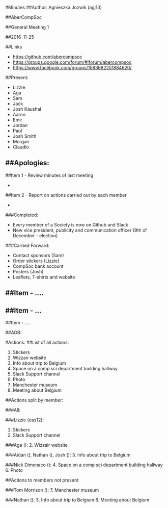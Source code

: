 #Minutes
##Author:
Agnieszka Jozwik (agj13)

##AberCompSoc

##General Meeting 1

##2016-11-25

##Links
- https://github.com/abercompsoc
- https://groups.google.com/forum/#!forum/abercompsoc
- https://www.facebook.com/groups/1583682251884620/

##Present:
- Lizzie
- Aga
- Sam
- Jack
- Josh Kaushal
- Aaron
- Emir
- Jordan
- Paul
- Josh Smith
- Morgan
- Claudio

##Apologies:
- 

##Item 1 - Review minutes of last meeting

- 

##Item 2 - Report on actions carried out by each member

- 

###Completed:
- Every member of a Society is now on Github and Slack
- New vice president, publicity and communication officer (9th of December - election)

###Carried Forward:
- Contact sponsors (Sam)
- Order stickers (Lizzie)
- CompSoc bank account
- Posters (Josh)
- Leaflets, T-shirts and website

##Item - ....
- 

##Item - ...
- 

##Item - ....

##AOB:

#Actions:
##List of all actions:

1. Stickers
2. Wizzair website
3. Info about trip to Belgium
4. Space on a comp sci department building hallway
5. Slack Support channel
6. Photo
7. Manchester museum
8. Meeting about Belgium 

##Actions split by member:

###All:

###Lizzie (eas12): 
1. Stickers
5. Slack Support channel

###Aga ():
2. Wizzair website

###Aidan (), Nathan (), Josh ():
3. Info about trip to Belgium

###Nick Dimonaco ():
4. Space on a comp sci department building hallway
6. Photo

##Actions to members not present

###Tom Morrison ():
7. Manchester museum

###Nathan ():
3. Info about trip to Belgium
8. Meeting about Belgium 


